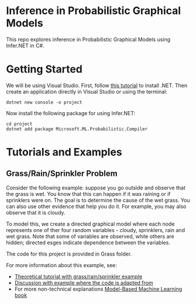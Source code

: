 # Inference in Probabilistic Graphical Models

This repo explores inference in Probabilistic Graphical Models using Infer.NET in C#.

# Getting Started

We will be using Visual Studio. First, follow [this tutorial](https://dotnet.microsoft.com/en-us/learn/dotnet/hello-world-tutorial/intro) to install .NET.
Then create an application directly in Visual Studio or using the terminal:

``` 
dotnet new console -o project
``` 

Now install the following package for using Infer.NET:
``` 
cd project
dotnet add package Microsoft.ML.Probabilistic.Compiler
``` 

# Tutorials and Examples 

## Grass/Rain/Sprinkler Problem

Consider the following example: suppose you go outside and observe that the grass is wet. You know that this can happen if it was raining or if sprinklers were on. The goal is to determine the cause of the wet grass. You can also use other evidence that help you do it. For example, you may also observe that it is cloudy.

To model this, we create a directed graphical model where each node represents one of ther four random variables - cloudy, sprinklers, rain and wet grass. Note that some of variables are observed, while others are hidden; directed esges indicate dependence between the variables. 

The code for this project is provided in Grass folder. 

For more information about this example, see:
- [Theoretical tutorial with grass/rain/sprinkler example](https://www.cs.ubc.ca/~murphyk/Bayes/bnintro.html)
- [Discussion with example where the code is adapted from](https://social.microsoft.com/Forums/en-US/dcffcf8d-fb15-4236-98fd-9d4a5b19e03a/example-of-bayesian-network-migrated-from-communityresearchmicrosoftcom?forum=infer.net)
- For more non-technical explanations [Model-Based Machine Learning book](https://mbmlbook.com/)

  
